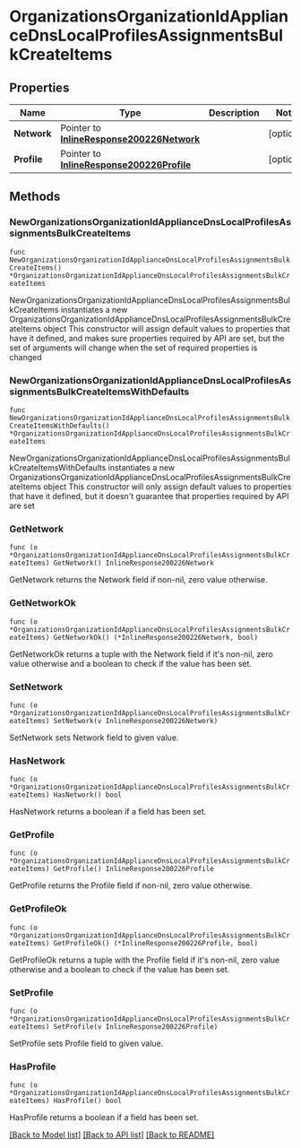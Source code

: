 # OrganizationsOrganizationIdApplianceDnsLocalProfilesAssignmentsBulkCreateItems

## Properties

Name | Type | Description | Notes
------------ | ------------- | ------------- | -------------
**Network** | Pointer to [**InlineResponse200226Network**](InlineResponse200226Network.md) |  | [optional] 
**Profile** | Pointer to [**InlineResponse200226Profile**](InlineResponse200226Profile.md) |  | [optional] 

## Methods

### NewOrganizationsOrganizationIdApplianceDnsLocalProfilesAssignmentsBulkCreateItems

`func NewOrganizationsOrganizationIdApplianceDnsLocalProfilesAssignmentsBulkCreateItems() *OrganizationsOrganizationIdApplianceDnsLocalProfilesAssignmentsBulkCreateItems`

NewOrganizationsOrganizationIdApplianceDnsLocalProfilesAssignmentsBulkCreateItems instantiates a new OrganizationsOrganizationIdApplianceDnsLocalProfilesAssignmentsBulkCreateItems object
This constructor will assign default values to properties that have it defined,
and makes sure properties required by API are set, but the set of arguments
will change when the set of required properties is changed

### NewOrganizationsOrganizationIdApplianceDnsLocalProfilesAssignmentsBulkCreateItemsWithDefaults

`func NewOrganizationsOrganizationIdApplianceDnsLocalProfilesAssignmentsBulkCreateItemsWithDefaults() *OrganizationsOrganizationIdApplianceDnsLocalProfilesAssignmentsBulkCreateItems`

NewOrganizationsOrganizationIdApplianceDnsLocalProfilesAssignmentsBulkCreateItemsWithDefaults instantiates a new OrganizationsOrganizationIdApplianceDnsLocalProfilesAssignmentsBulkCreateItems object
This constructor will only assign default values to properties that have it defined,
but it doesn't guarantee that properties required by API are set

### GetNetwork

`func (o *OrganizationsOrganizationIdApplianceDnsLocalProfilesAssignmentsBulkCreateItems) GetNetwork() InlineResponse200226Network`

GetNetwork returns the Network field if non-nil, zero value otherwise.

### GetNetworkOk

`func (o *OrganizationsOrganizationIdApplianceDnsLocalProfilesAssignmentsBulkCreateItems) GetNetworkOk() (*InlineResponse200226Network, bool)`

GetNetworkOk returns a tuple with the Network field if it's non-nil, zero value otherwise
and a boolean to check if the value has been set.

### SetNetwork

`func (o *OrganizationsOrganizationIdApplianceDnsLocalProfilesAssignmentsBulkCreateItems) SetNetwork(v InlineResponse200226Network)`

SetNetwork sets Network field to given value.

### HasNetwork

`func (o *OrganizationsOrganizationIdApplianceDnsLocalProfilesAssignmentsBulkCreateItems) HasNetwork() bool`

HasNetwork returns a boolean if a field has been set.

### GetProfile

`func (o *OrganizationsOrganizationIdApplianceDnsLocalProfilesAssignmentsBulkCreateItems) GetProfile() InlineResponse200226Profile`

GetProfile returns the Profile field if non-nil, zero value otherwise.

### GetProfileOk

`func (o *OrganizationsOrganizationIdApplianceDnsLocalProfilesAssignmentsBulkCreateItems) GetProfileOk() (*InlineResponse200226Profile, bool)`

GetProfileOk returns a tuple with the Profile field if it's non-nil, zero value otherwise
and a boolean to check if the value has been set.

### SetProfile

`func (o *OrganizationsOrganizationIdApplianceDnsLocalProfilesAssignmentsBulkCreateItems) SetProfile(v InlineResponse200226Profile)`

SetProfile sets Profile field to given value.

### HasProfile

`func (o *OrganizationsOrganizationIdApplianceDnsLocalProfilesAssignmentsBulkCreateItems) HasProfile() bool`

HasProfile returns a boolean if a field has been set.


[[Back to Model list]](../README.md#documentation-for-models) [[Back to API list]](../README.md#documentation-for-api-endpoints) [[Back to README]](../README.md)


